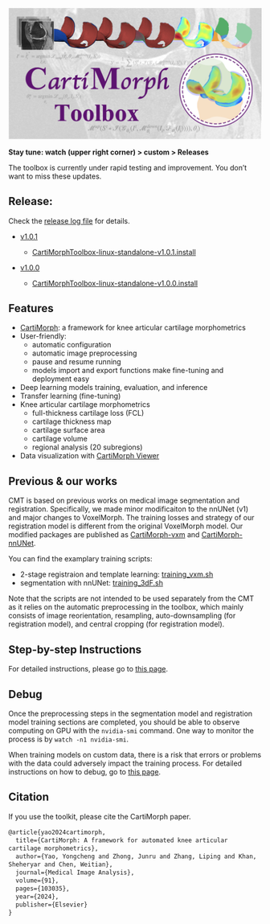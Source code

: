 

![aboutCMT](README.assets/aboutCMT.png)

**Stay tune: watch (upper right corner) > custom > Releases**

The toolbox is currently under rapid testing and improvement. You don’t want to miss these updates.

## Release:

Check the [release log file](https://github.com/YongchengYAO/CartiMorph-Toolbox/blob/main/Documents/log_releases.md) for details.

- [v1.0.1](https://github.com/YongchengYAO/CartiMorph-Toolbox/releases/tag/v1.0.1)
  - [CartiMorphToolbox-linux-standalone-v1.0.1.install](https://github.com/YongchengYAO/CartiMorph-Toolbox/releases/download/v1.0.1/CartiMorphToolbox-linux-standalone-v1.0.1.install)

- [v1.0.0](https://github.com/YongchengYAO/CartiMorph-Toolbox/releases/tag/v1.0.0)
  - [CartiMorphToolbox-linux-standalone-v1.0.0.install](https://github.com/YongchengYAO/CartiMorph-Toolbox/releases/download/v1.0.0/CartiMorphToolbox-linux-standalone-v1.0.0.install)

## Features

- [CartiMorph](https://github.com/YongchengYAO/CartiMorph): a framework for knee articular cartilage morphometrics
- User-friendly: 
  - automatic configuration
  - automatic image preprocessing 
  - pause and resume running
  - models import and export functions make fine-tuning and deployment easy
- Deep learning models training, evaluation, and inference
- Transfer learning (fine-tuning)
- Knee articular cartilage morphometrics
  - full-thickness cartilage loss (FCL)
  - cartilage thickness map
  - cartilage surface area
  - cartilage volume
  - regional analysis (20 subregions)
- Data visualization with [CartiMorph Viewer](https://github.com/YongchengYAO/CartiMorph-Viewer)

## Previous & our works

CMT is based on previous works on medical image segmentation and registration. Specifically, we made minor modificaiton to the nnUNet (v1) and major changes to VoxelMorph. The training losses and strategy of our registration model is different from the original VoxelMorph model. Our modified packages are published as [CartiMorph-vxm](https://github.com/YongchengYAO/CartiMorph-vxm#cartimorph-vxm) and [CartiMorph-nnUNet](https://github.com/YongchengYAO/CartiMorph-nnUNet#cartimorph-nnunet).

You can find the examplary training scripts:

- 2-stage registraion and template learning: [training_vxm.sh](https://github.com/YongchengYAO/CartiMorph-Toolbox/blob/main/Scripts/regModel/training_vxm.sh)
- segmentation with nnUNet: [training_3dF.sh](https://github.com/YongchengYAO/CartiMorph-Toolbox/blob/main/Scripts/segModel/training_3dF.sh)

Note that the scripts are not intended to be used separately from the CMT as it relies on the automatic preprocessing in the toolbox, which mainly consists of image reorientation, resampling, auto-downsampling (for registration model), and central cropping (for registration model).

## Step-by-step Instructions

For detailed instructions, please go to [this page](https://github.com/YongchengYAO/CartiMorph-Toolbox/blob/main/Documents/instructions.md).

## Debug

Once the preprocessing steps in the segmentation model and registration model training sections are completed, you should be able to observe computing on GPU with the `nvidia-smi` command. One way to monitor the process is by `watch -n1 nvidia-smi`.

When training models on custom data, there is a risk that errors or problems with the data could adversely impact the training process. For detailed instructions on how to debug, go to [this page](https://github.com/YongchengYAO/CartiMorph-Toolbox/blob/main/Documents/debug.md).

## Citation

If you use the toolkit, please cite the CartiMorph paper.

```
@article{yao2024cartimorph,
  title={CartiMorph: A framework for automated knee articular cartilage morphometrics},
  author={Yao, Yongcheng and Zhong, Junru and Zhang, Liping and Khan, Sheheryar and Chen, Weitian},
  journal={Medical Image Analysis},
  volume={91},
  pages={103035},
  year={2024},
  publisher={Elsevier}
}
```


